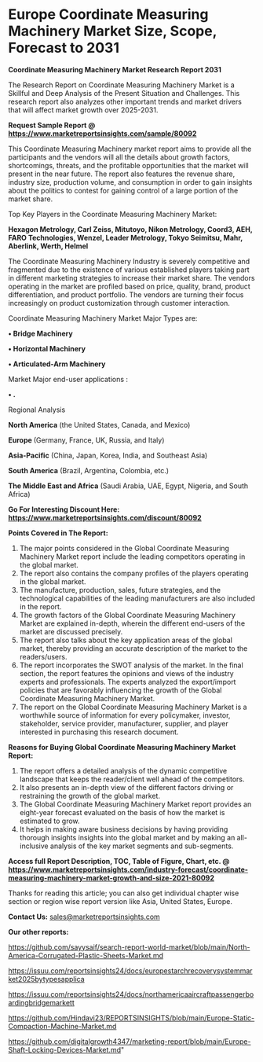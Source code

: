 # Europe Coordinate Measuring Machinery Market Size, Scope, Forecast to 2031

<strong>Coordinate Measuring Machinery Market Research Report 2031</strong>

The Research Report on Coordinate Measuring Machinery Market is a Skillful and Deep Analysis of the Present Situation and Challenges. This research report also analyzes other important trends and market drivers that will affect market growth over 2025-2031.

<strong>Request Sample Report @ <a href=https://www.marketreportsinsights.com/sample/80092>https://www.marketreportsinsights.com/sample/80092</a></strong>

This Coordinate Measuring Machinery market report aims to provide all the participants and the vendors will all the details about growth factors, shortcomings, threats, and the profitable opportunities that the market will present in the near future. The report also features the revenue share, industry size, production volume, and consumption in order to gain insights about the politics to contest for gaining control of a large portion of the market share.

Top Key Players in the Coordinate Measuring Machinery Market:

<strong>Hexagon Metrology, Carl Zeiss, Mitutoyo, Nikon Metrology, Coord3, AEH, FARO Technologies, Wenzel, Leader Metrology, Tokyo Seimitsu, Mahr, Aberlink, Werth, Helmel</strong>

The Coordinate Measuring Machinery Industry is severely competitive and fragmented due to the existence of various established players taking part in different marketing strategies to increase their market share. The vendors operating in the market are profiled based on price, quality, brand, product differentiation, and product portfolio. The vendors are turning their focus increasingly on product customization through customer interaction.

Coordinate Measuring Machinery Market Major Types are:

<strong>• Bridge Machinery

• Horizontal Machinery

• Articulated-Arm Machinery</strong>

Market Major end-user applications :

<strong>• .</strong>

Regional Analysis

</u><strong><b>North America</b></strong> (the United States, Canada, and Mexico)

<strong><b>Europe </b></strong>(Germany, France, UK, Russia, and Italy)

<strong><b>Asia-Pacific</b></strong> (China, Japan, Korea, India, and Southeast Asia)

<strong><b>South America</b></strong> (Brazil, Argentina, Colombia, etc.)

<strong><b>The Middle East and Africa</b></strong> (Saudi Arabia, UAE, Egypt, Nigeria, and South Africa)

<strong>Go For Interesting Discount Here: <a href=https://www.marketreportsinsights.com/discount/80092>https://www.marketreportsinsights.com/discount/80092</a></strong>

<strong>Points Covered in The Report:</strong>
<ol>
  <li>The major points considered in the Global Coordinate Measuring Machinery Market report include the leading competitors operating in the global market.</li>
  <li>The report also contains the company profiles of the players operating in the global market.</li>
  <li>The manufacture, production, sales, future strategies, and the technological capabilities of the leading manufacturers are also included in the report.</li>
  <li>The growth factors of the Global Coordinate Measuring Machinery Market are explained in-depth, wherein the different end-users of the market are discussed precisely.</li>
  <li>The report also talks about the key application areas of the global market, thereby providing an accurate description of the market to the readers/users.</li>
  <li>The report incorporates the SWOT analysis of the market. In the final section, the report features the opinions and views of the industry experts and professionals. The experts analyzed the export/import policies that are favorably influencing the growth of the Global Coordinate Measuring Machinery Market.</li>
  <li>The report on the Global Coordinate Measuring Machinery Market is a worthwhile source of information for every policymaker, investor, stakeholder, service provider, manufacturer, supplier, and player interested in purchasing this research document.</li>
</ol>
<strong>Reasons for Buying Global Coordinate Measuring Machinery Market Report:</strong>

<ol>
  <li>The report offers a detailed analysis of the dynamic competitive landscape that keeps the reader/client well ahead of the competitors.</li>
  <li>It also presents an in-depth view of the different factors driving or restraining the growth of the global market.</li>
  <li>The Global Coordinate Measuring Machinery Market report provides an eight-year forecast evaluated on the basis of how the market is estimated to grow.</li>
  <li>It helps in making aware business decisions by having providing thorough insights insights into the global market and by making an all-inclusive analysis of the key market segments and sub-segments.</li>
</ol>
<strong>Access full Report Description, TOC, Table of Figure, Chart, etc. @ <a href=https://www.marketreportsinsights.com/industry-forecast/coordinate-measuring-machinery-market-growth-and-size-2021-80092>https://www.marketreportsinsights.com/industry-forecast/coordinate-measuring-machinery-market-growth-and-size-2021-80092</a></strong>


Thanks for reading this article; you can also get individual chapter wise section or region wise report version like Asia, United States, Europe.

<strong>Contact Us:</strong>
sales@marketreportsinsights.com

<strong>Our other reports:</strong>

<a href=https://github.com/sayysaif/search-report-world-market/blob/main/North-America-Corrugated-Plastic-Sheets-Market.md>https://github.com/sayysaif/search-report-world-market/blob/main/North-America-Corrugated-Plastic-Sheets-Market.md</a>

<a href=https://issuu.com/reportsinsights24/docs/europestarchrecoverysystemmarket2025bytypesapplica>https://issuu.com/reportsinsights24/docs/europestarchrecoverysystemmarket2025bytypesapplica</a>

<a href=https://issuu.com/reportsinsights24/docs/northamericaaircraftpassengerboardingbridgemarkett>https://issuu.com/reportsinsights24/docs/northamericaaircraftpassengerboardingbridgemarkett</a>

<a href=https://github.com/Hindavi23/REPORTSINSIGHTS/blob/main/Europe-Static-Compaction-Machine-Market.md>https://github.com/Hindavi23/REPORTSINSIGHTS/blob/main/Europe-Static-Compaction-Machine-Market.md</a>

<a href=https://github.com/digitalgrowth4347/marketing-report/blob/main/Europe-Shaft-Locking-Devices-Market.md>https://github.com/digitalgrowth4347/marketing-report/blob/main/Europe-Shaft-Locking-Devices-Market.md</a>"
